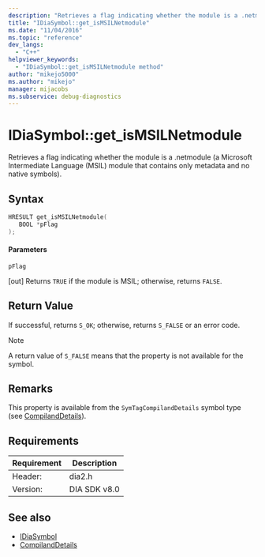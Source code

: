 ```yaml
---
description: "Retrieves a flag indicating whether the module is a .netmodule (a Microsoft Intermediate Language (MSIL) module that contains only metadata and no native symbols)."
title: "IDiaSymbol::get_isMSILNetmodule"
ms.date: "11/04/2016"
ms.topic: "reference"
dev_langs:
  - "C++"
helpviewer_keywords:
  - "IDiaSymbol::get_isMSILNetmodule method"
author: "mikejo5000"
ms.author: "mikejo"
manager: mijacobs
ms.subservice: debug-diagnostics
---
```

# IDiaSymbol::get_isMSILNetmodule

Retrieves a flag indicating whether the module is a .netmodule (a Microsoft Intermediate Language (MSIL) module that contains only metadata and no native symbols).

## Syntax

```C++
HRESULT get_isMSILNetmodule(
   BOOL *pFlag
);
```

#### Parameters
 `pFlag`

[out] Returns `TRUE` if the module is MSIL; otherwise, returns `FALSE`.

## Return Value
 If successful, returns `S_OK`; otherwise, returns `S_FALSE` or an error code.

> [!NOTE]
> A return value of `S_FALSE` means that the property is not available for the symbol.

## Remarks
 This property is available from the `SymTagCompilandDetails` symbol type (see [CompilandDetails](../../debugger/debug-interface-access/compilanddetails.md)).

## Requirements

|Requirement|Description|
|-----------------|-----------------|
|Header:|dia2.h|
|Version:|DIA SDK v8.0|

## See also
- [IDiaSymbol](../../debugger/debug-interface-access/idiasymbol.md)
- [CompilandDetails](../../debugger/debug-interface-access/compilanddetails.md)
